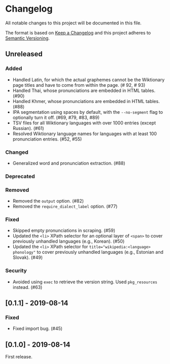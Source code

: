 Changelog
=========

All notable changes to this project will be documented in this file.

The format is based on [Keep a Changelog](http://keepachangelog.com/en/1.0.0/)
and this project adheres to [Semantic
Versioning](http://semver.org/spec/v2.0.0.html).

Unreleased
----------

### Added

-   Handled Latin, for which the actual graphemes cannot be the Wiktionary
    page titles and have to come from within the page. (\# 92, \# 93)
-   Handled Thai, whose pronunciations are embedded in HTML tables. (\#90)
-   Handled Khmer, whose pronunciations are embedded in HTML tables. (\#88)
-   IPA segmentation using spaces by default, with the `--no-segment` flag to
    optionally turn it off. (\#69, \#79, \#83, \#89)
-   TSV files for all Wiktionary languages with over 1000 entries (except
    Russian). (\#61)
-   Resolved Wiktionary language names for languages with at least 100
    pronunciation entries. (\#52, \#55)

### Changed

-   Generalized word and pronunciation extraction. (\#88)

### Deprecated

### Removed

-   Removed the `output` option. (\#82)
-   Removed the `require_dialect_label` option. (\#77)

### Fixed

-   Skipped empty pronunciations in scraping. (\#59)
-   Updated the `<li>` XPath selector for an optional layer of `<span>` to cover
    previously unhandled languages (e.g., Korean). (\#50)
-   Updated the `<li>` XPath selector for
    `title="wikipedia:<language> phonology"` to cover previously unhandled
    languages (e.g., Estonian and Slovak). (\#49)

### Security

-   Avoided using `exec` to retrieve the version string. Used `pkg_resources`
    instead. (\#63)

[0.1.1] - 2019-08-14
----------------------

### Fixed

-   Fixed import bug. (\#45)

[0.1.0] - 2019-08-14
----------------------

First release.
